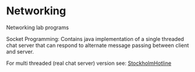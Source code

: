 # Networking
Networking lab programs

Socket Programming:
Contains java implementation of a single threaded chat server that can respond to alternate message passing between client and server.

For multi threaded (real chat server) version see: [StockholmHotline](https://github.com/RiflerRick/StockholmHotline)
